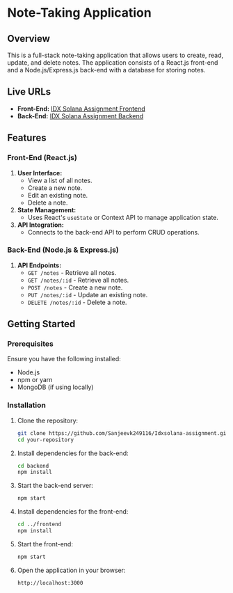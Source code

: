 # Note-Taking Application

## Overview
This is a full-stack note-taking application that allows users to create, read, update, and delete notes. The application consists of a React.js front-end and a Node.js/Express.js back-end with a database for storing notes.

## Live URLs
- **Front-End:** [IDX Solana Assignment Frontend](https://idxsolana-assignment.vercel.app/)
- **Back-End:** [IDX Solana Assignment Backend](https://idxsolana-assignment-backend.onrender.com)

## Features
### Front-End (React.js)
1. **User Interface:**
   - View a list of all notes.
   - Create a new note.
   - Edit an existing note.
   - Delete a note.
2. **State Management:**
   - Uses React's `useState` or Context API to manage application state.
3. **API Integration:**
   - Connects to the back-end API to perform CRUD operations.

### Back-End (Node.js & Express.js)
1. **API Endpoints:**
   - `GET /notes` - Retrieve all notes.
   - `GET /notes/:id` - Retrieve all notes.
   - `POST /notes` - Create a new note.
   - `PUT /notes/:id` - Update an existing note.
   - `DELETE /notes/:id` - Delete a note.

## Getting Started
### Prerequisites
Ensure you have the following installed:
- Node.js
- npm or yarn
- MongoDB (if using locally)

### Installation
1. Clone the repository:
   ```bash
   git clone https://github.com/Sanjeevk249116/Idxsolana-assignment.git
   cd your-repository
   ```
2. Install dependencies for the back-end:
   ```bash
   cd backend
   npm install
   ```
3. Start the back-end server:
   ```bash
   npm start
   ```
4. Install dependencies for the front-end:
   ```bash
   cd ../frontend
   npm install
   ```
5. Start the front-end:
   ```bash
   npm start
   ```
6. Open the application in your browser:
   ```
   http://localhost:3000
   ```



